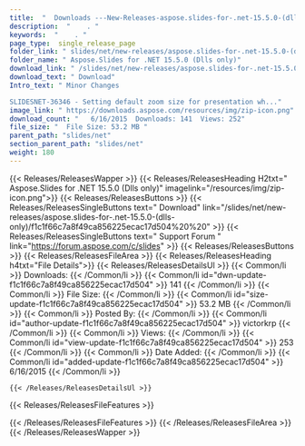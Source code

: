 ```yaml
---
title:  "  Downloads ---New-Releases-aspose.slides-for-.net-15.5.0-(dlls-only) . " 
description:  "    . " 
keywords:  "    . " 
page_type:  single_release_page
folder_link: " slides/net/new-releases/aspose.slides-for-.net-15.5.0-(dlls-only)/"
folder_name: " Aspose.Slides for .NET 15.5.0 (Dlls only)"
download_link: " /slides/net/new-releases/aspose.slides-for-.net-15.5.0-(dlls-only)/f1c1f66c7a8f49ca856225ecac17d504"
download_text: " Download"
Intro_text: " Minor Changes

SLIDESNET-36346 - Setting default zoom size for presentation wh..."
image_link: " https://downloads.aspose.com/resources/img/zip-icon.png"
download_count: "   6/16/2015  Downloads: 141  Views: 252"
file_size: "  File Size: 53.2 MB "
parent_path: "slides/net"
section_parent_path: "slides/net"
weight: 180 
---
```


{{< Releases/ReleasesWapper >}}
  {{< Releases/ReleasesHeading H2txt=" Aspose.Slides for .NET 15.5.0 (Dlls only)" imagelink="/resources/img/zip-icon.png">}}
  {{< Releases/ReleasesButtons >}}
    {{< Releases/ReleasesSingleButtons text=" Download" link="/slides/net/new-releases/aspose.slides-for-.net-15.5.0-(dlls-only)/f1c1f66c7a8f49ca856225ecac17d504%20%20" >}}
    {{< Releases/ReleasesSingleButtons text=" Support Forum " link="https://forum.aspose.com/c/slides" >}}
  {{< Releases/ReleasesButtons >}}
  {{< Releases/ReleasesFileArea >}}
    {{< Releases/ReleasesHeading h4txt="File Details">}}
    {{< Releases/ReleasesDetailsUl >}}
            {{< Common/li  >}} Downloads: {{< /Common/li >}} 
      {{< Common/li id="dwn-update-f1c1f66c7a8f49ca856225ecac17d504" >}} 141 {{< /Common/li >}} 
      {{< Common/li  >}} File Size: {{< /Common/li >}} 
      {{< Common/li id="size-update-f1c1f66c7a8f49ca856225ecac17d504" >}} 53.2 MB {{< /Common/li >}} 
      {{< Common/li  >}} Posted By: {{< /Common/li >}} 
      {{< Common/li id="author-update-f1c1f66c7a8f49ca856225ecac17d504" >}} victorkrp {{< /Common/li >}} 
      {{< Common/li  >}} Views: {{< /Common/li >}} 
      {{< Common/li id="view-update-f1c1f66c7a8f49ca856225ecac17d504" >}} 253 {{< /Common/li >}} 
      {{< Common/li  >}} Date Added: {{< /Common/li >}} 
      {{< Common/li id="added-update-f1c1f66c7a8f49ca856225ecac17d504" >}} 6/16/2015 {{< /Common/li >}} 

    {{< /Releases/ReleasesDetailsUl >}}

  {{< Releases/ReleasesFileFeatures >}}
      
  {{< /Releases/ReleasesFileFeatures >}}
 {{< /Releases/ReleasesFileArea >}}
{{< /Releases/ReleasesWapper >}}


